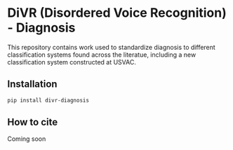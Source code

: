 # DiVR (Disordered Voice Recognition) - Diagnosis

This repository contains work used to standardize diagnosis to different classification systems found across the literatue, including a new classification system constructed at USVAC.

## Installation

```sh
pip install divr-diagnosis
```

## How to cite

Coming soon
